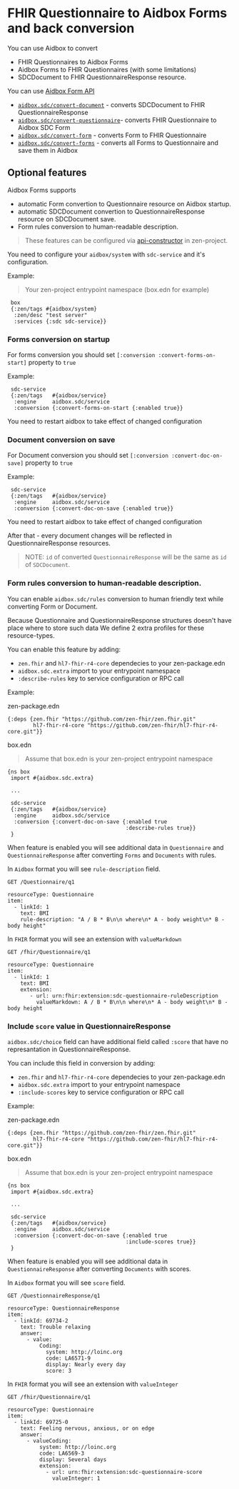 # FHIR Questionnaire to Aidbox Forms and back conversion

You can use Aidbox to convert

* FHIR Questionnaires to Aidbox Forms
* Aidbox Forms to FHIR Questionnaires (with some limitations)
* SDCDocument to FHIR QuestionnaireResponse resource.

You can use [Aidbox Form API](../../../deprecated/deprecated/forms/form-api-docs-deprecated.md)

* [`aidbox.sdc/convert-document`](../../../deprecated/deprecated/forms/form-api-docs-deprecated.md#convert-document) - converts SDCDocument to FHIR QuestionnaireResponse
* [`aidbox.sdc/convert-questionnaire`](../../../deprecated/deprecated/forms/form-api-docs-deprecated.md#convert-questionnaire)- converts FHIR Questionnaire to Aidbox SDC Form
* [`aidbox.sdc/convert-form`](../../../deprecated/deprecated/forms/form-api-docs-deprecated.md#convert-form) - converts Form to FHIR Questionnaire
* [`aidbox.sdc/convert-forms`](../../../deprecated/deprecated/forms/form-api-docs-deprecated.md#convert-forms) - converts all Forms to Questionnaire and save them in Aidbox

## Optional features

Aidbox Forms supports

* automatic Form convertion to Questionnaire resource on Aidbox startup.
* automatic SDCDocument convertion to QuestionnaireResponse resource on SDCDocument save.
* Form rules conversion to human-readable description.

> These features can be configured via [api-constructor](../../../deprecated/deprecated/zen-related/api-constructor-docs-beta.md) in zen-project.

You need to configure your `aidbox/system` with `sdc-service` and it's configuration.

Example:

> Your zen-project entrypoint namespace (box.edn for example)

```
 box
 {:zen/tags #{aidbox/system}
  :zen/desc "test server"
  :services {:sdc sdc-service}}
```

### Forms conversion on startup

For forms conversion you should set `[:conversion :convert-forms-on-start]` property to `true`

Example:

```
 sdc-service
 {:zen/tags   #{aidbox/service}
  :engine     aidbox.sdc/service
  :conversion {:convert-forms-on-start {:enabled true}}
```

You need to restart aidbox to take effect of changed configuration

### Document conversion on save

For Document conversion you should set `[:conversion :convert-doc-on-save]` property to `true`

Example:

```
 sdc-service
 {:zen/tags   #{aidbox/service}
  :engine     aidbox.sdc/service
  :conversion {:convert-doc-on-save {:enabled true}}
```

You need to restart aidbox to take effect of changed configuration

After that - every document changes will be reflected in QuestionnaireResponse resources.

> NOTE: `id` of converted `QuestionnaireResponse` will be the same as `id` of `SDCDocument`.

### Form rules conversion to human-readable description.

You can enable `aidbox.sdc/rules` conversion to human friendly text while converting Form or Document.

Because Questionnaire and QuestionnaireResponse structures doesn't have place where to store such data We define 2 extra profiles for these resource-types.

You can enable this feature by adding:

* `zen.fhir` and `hl7-fhir-r4-core` dependecies to your zen-package.edn
* `aidbox.sdc.extra` import to your entrypoint namespace
* `:describe-rules` key to service configuration or RPC call

Example:

zen-package.edn

```
{:deps {zen.fhir "https://github.com/zen-fhir/zen.fhir.git"
        hl7-fhir-r4-core "https://github.com/zen-fhir/hl7-fhir-r4-core.git"}}
```

box.edn

> Assume that box.edn is your zen-project entrypoint namespace

```
{ns box
 import #{aidbox.sdc.extra}

 ...

 sdc-service
 {:zen/tags   #{aidbox/service}
  :engine     aidbox.sdc/service
  :conversion {:convert-doc-on-save {:enabled true
                                     :describe-rules true}}
 }
```

When feature is enabled you will see additional data in `Questionnaire` and `QuestionnaireResponse` after converting `Forms` and `Documents` with rules.

In `Aidbox` format you will see `rule-description` field.

```
GET /Questionnaire/q1

resourceType: Questionnaire
item:
  - linkId: 1
    text: BMI
    rule-description: "A / B * B\n\n where\n* A - body weight\n* B - body height"
```

In `FHIR` format you will see an extension with `valueMarkdown`

```
GET /fhir/Questionnaire/q1

resourceType: Questionnaire
item:
  - linkId: 1
    text: BMI
    extension:
       - url: urn:fhir:extension:sdc-questionnaire-ruleDescription
         valueMarkdown: A / B * B\n\n where\n* A - body weight\n* B - body height
```

### Include `score` value in QuestionnaireResponse

`aidbox.sdc/choice` field can have additional field called `:score` that have no represantation in QuestionnaireResponse.

You can include this field in conversion by adding:

* `zen.fhir` and `hl7-fhir-r4-core` dependecies to your zen-package.edn
* `aidbox.sdc.extra` import to your entrypoint namespace
* `:include-scores` key to service configuration or RPC call

Example:

zen-package.edn

```
{:deps {zen.fhir "https://github.com/zen-fhir/zen.fhir.git"
        hl7-fhir-r4-core "https://github.com/zen-fhir/hl7-fhir-r4-core.git"}}
```

box.edn

> Assume that box.edn is your zen-project entrypoint namespace

```
{ns box
 import #{aidbox.sdc.extra}

 ...

 sdc-service
 {:zen/tags   #{aidbox/service}
  :engine     aidbox.sdc/service
  :conversion {:convert-doc-on-save {:enabled true
                                     :include-scores true}}
 }
```

When feature is enabled you will see additional data in `QuestionnaireResponse` after converting `Documents` with scores.

In `Aidbox` format you will see `score` field.

```
GET /QuestionnaireResponse/q1

resourceType: QuestionnaireResponse
item:
  - linkId: 69734-2
   	text: Trouble relaxing
    answer:
      - value:
          Coding:
            system: http://loinc.org
            code: LA6571-9
            display: Nearly every day
            score: 3
```

In `FHIR` format you will see an extension with `valueInteger`

```
GET /fhir/Questionnaire/q1

resourceType: Questionnaire
item:
  - linkId: 69725-0
    text: Feeling nervous, anxious, or on edge
    answer:
      - valueCoding:
          system: http://loinc.org
          code: LA6569-3
          display: Several days
          extension:
            - url: urn:fhir:extension:sdc-questionnaire-score
              valueInteger: 1
```
